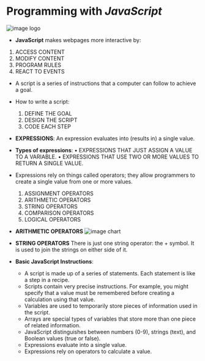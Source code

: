 # Programming with *JavaScript*

![image logo](https://res.cloudinary.com/practicaldev/image/fetch/s--ohpJlve1--/c_imagga_scale,f_auto,fl_progressive,h_420,q_auto,w_1000/https://res.cloudinary.com/drquzbncy/image/upload/v1586605549/javascript_banner_sxve2l.jpg)

+ **JavaScript** makes webpages more interactive by:
1.	ACCESS CONTENT
2.	MODIFY CONTENT
3.	PROGRAM RULES
4.	REACT TO EVENTS 

+ A script is a series of instructions that a computer can follow to achieve a goal.

+ How to write a script:
    1. DEFINE THE GOAL
    2. DESIGN THE SCRIPT
    3. CODE EACH STEP  
 

+ **EXPRESSIONS**: An expression evaluates into (results in) a single value. 

+ **Types of expressions**:
•	EXPRESSIONS THAT JUST ASSIGN A VALUE TO A VARIABLE.
•	EXPRESSIONS THAT USE TWO OR MORE VALUES TO RETURN A SINGLE VALUE.  

+ Expressions rely on things called operators; they allow programmers to create a single value from one or more values.
   1. ASSIGNMENT OPERATORS
   2. ARITHMETIC OPERATORS
   3. STRING OPERATORS
   4. COMPARISON OPERATORS
   5. LOGICAL OPERATORS 


+ **ARITHMETIC OPERATORS**
   ![image chart]( https://www.devopsschool.com/blog/wp-content/uploads/2020/07/JavaScript-Arithmatic-Operators.png)

+ **STRING OPERATORS**
    There is just one string operator: the + symbol. It is used to join the strings on either side of it.

+ **Basic JavaScript Instructions**:
  -	A script is made up of a series of statements. Each statement is like a step in a recipe.
  -	Scripts contain very precise instructions. For example, you might specify that a value must be remembered before creating a calculation using that value.
  -	Variables are used to temporarily store pieces of information used in the script.
  -	Arrays are special types of variables that store more than one piece of related information.
  -	JavaScript distinguishes between numbers (0-9), strings (text), and Boolean values (true or false).
  -	Expressions evaluate into a single value.
  -	Expressions rely on operators to calculate a value.


